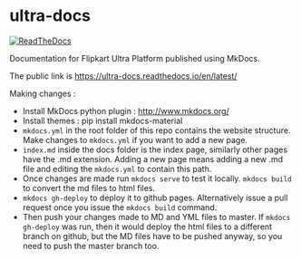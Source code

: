 # ultra-docs
<a href='https://docs.readthedocs.io/en/latest/?badge=latest'>![ReadTheDocs](https://readthedocs.org/projects/pip/badge/)</a>

Documentation for Flipkart Ultra Platform published using MkDocs.

The public link is https://ultra-docs.readthedocs.io/en/latest/

Making changes :
* Install MkDocs python plugin : http://www.mkdocs.org/
* Install themes : pip install mkdocs-material
* `mkdocs.yml` in the root folder of this repo contains the website structure. Make changes to `mkdocs.yml` if you want to add a new page.
* `index.md` inside the docs folder is the index page, similarly other pages have the .md extension. Adding a new page means adding a new .md file and editing the `mkdocs.yml` to contain this path.
* Once changes are made run `mkdocs serve` to test it locally. `mkdocs build` to convert the md files to html files.
* `mkdocs gh-deploy` to deploy it to github pages. Alternatively issue a pull request once you issue the `mkdocs build` command.
* Then push your changes made to MD and YML files to master. If `mkdocs gh-deploy` was run, then it would deploy the html files to a different branch on github, but the MD files have to be pushed anyway, so you need to push the master branch too.

